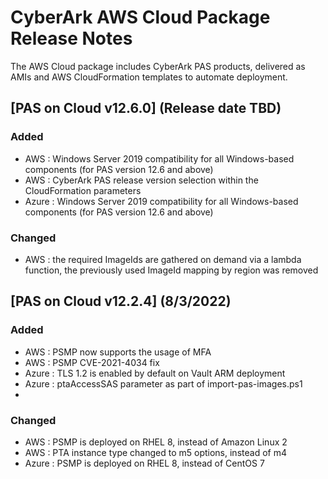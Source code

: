 # CyberArk AWS Cloud Package Release Notes

The AWS Cloud package includes CyberArk PAS products, delivered as AMIs and AWS CloudFormation templates to automate deployment.

## [PAS on Cloud v12.6.0] (Release date TBD)

### Added
- AWS : Windows Server 2019 compatibility for all Windows-based components (for PAS version 12.6 and above)
- AWS : CyberArk PAS release version selection within the CloudFormation parameters
- Azure : Windows Server 2019 compatibility for all Windows-based components (for PAS version 12.6 and above)
### Changed
- AWS : the required ImageIds are gathered on demand via a lambda function,
  the previously used ImageId mapping by region was removed
  
## [PAS on Cloud v12.2.4] (8/3/2022)

### Added
- AWS : PSMP now supports the usage of MFA
- AWS : PSMP CVE-2021-4034 fix
- Azure : TLS 1.2 is enabled by default on Vault ARM deployment
- Azure : ptaAccessSAS parameter as part of import-pas-images.ps1
- 
### Changed
- AWS : PSMP is deployed on RHEL 8, instead of Amazon Linux 2
- AWS : PTA instance type changed to m5 options, instead of m4
- Azure : PSMP is deployed on RHEL 8, instead of CentOS 7